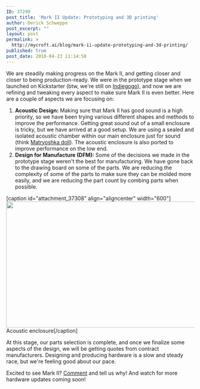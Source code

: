 ```yaml
---
ID: 37299
post_title: 'Mark II Update: Prototyping and 3D printing'
author: Derick Schweppe
post_excerpt: ""
layout: post
permalink: >
  http://mycroft.ai/blog/mark-ii-update-prototyping-and-3d-printing/
published: true
post_date: 2018-04-23 11:14:58
---
```

<p class="p2">We are steadily making progress on the Mark II, and getting closer and closer to being production-ready. We were in the prototype stage when we launched on Kickstarter (btw, we're still on <a href="https://www.indiegogo.com/projects/mycroft-mark-ii-the-open-voice-assistant#/" target="_blank" rel="noopener">Indiegogo</a>), and now we are refining and tweaking every aspect to make sure Mark II is even better. Here are a couple of aspects we are focusing on:</p>

<ol>
 	<li class="p2"><strong>Acoustic Design:</strong> Making sure that Mark II has good sound is a high priority, so we have been trying various different shapes and methods to improve the performance. Getting great sound out of a small enclosure is tricky, but we have arrived at a good setup. We are using a sealed and isolated acoustic chamber within our main enclosure just for sound (think <a href="https://en.wikipedia.org/wiki/Matryoshka_doll" target="_blank" rel="noopener">Matryoshka doll</a>). The acoustic enclosure is also ported to improve performance on the low end.</li>
 	<li><strong>Design for Manufacture (DFM):</strong> Some of the decisions we made in the prototype stage weren't the best for manufacturing. We have gone back to the drawing board on some of the parts. We are reducing the complexity of some of the parts to make sure they can be molded more easily, and we are reducing the part count by combing parts when possible.</li>
</ol>
[caption id="attachment_37308" align="aligncenter" width="600"]<img class="wp-image-37308 size-full" src="https://mycroft.ai/wp-content/uploads/2018/04/acoustic-enclosure.gif" alt="" width="600" height="337" /> Acoustic enclosure[/caption]

At this stage, our parts selection is complete, and once we finalize some aspects of the design, we will be getting quotes from contract manufacturers. Designing and producing hardware is a slow and steady race, but we're feeling good about our pace.

Excited to see Mark II? <a href="https://community.mycroft.ai/t/mark-ii-update-prototyping-and-3d-printing/3603">Comment</a> and tell us why! And watch for more hardware updates coming soon!

&nbsp;
<p class="p2"></p>